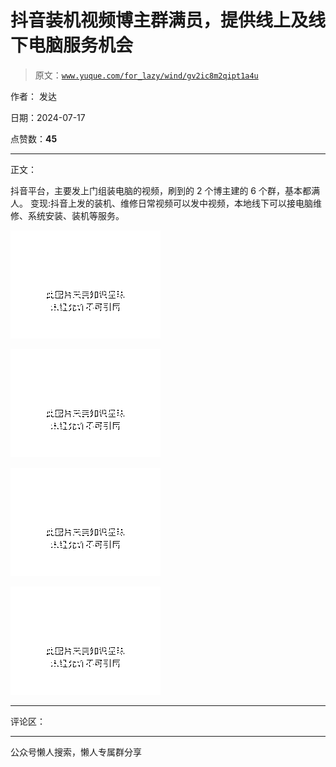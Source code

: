 # 抖音装机视频博主群满员，提供线上及线下电脑服务机会

> 原文：[`www.yuque.com/for_lazy/wind/gv2ic8m2qipt1a4u`](https://www.yuque.com/for_lazy/wind/gv2ic8m2qipt1a4u)

作者： 发达

日期：2024-07-17

点赞数：**45**

* * *

正文：

抖音平台，主要发上门组装电脑的视频，刷到的 2 个博主建的 6 个群，基本都满人。
变现:抖音上发的装机、维修日常视频可以发中视频，本地线下可以接电脑维修、系统安装、装机等服务。

![](img/28ed0433e965e279f93a9e7370ef9865.png "None")

![](img/c7232a3b4e863b98158c36bb7a6d972e.png "None")

![](img/a6fcd349576d53b0799442d2e82b4db2.png "None")

![](img/08b050e2a6bd12c20bf736319f899dea.png "None")

* * *

评论区：

* * *

公众号懒人搜索，懒人专属群分享